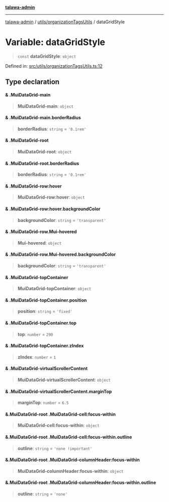 [**talawa-admin**](../../../README.md)

***

[talawa-admin](../../../README.md) / [utils/organizationTagsUtils](../README.md) / dataGridStyle

# Variable: dataGridStyle

> `const` **dataGridStyle**: `object`

Defined in: [src/utils/organizationTagsUtils.ts:12](https://github.com/bint-Eve/talawa-admin/blob/bb9ac170c0ec806cc5423650a66bbe110c3af5d9/src/utils/organizationTagsUtils.ts#L12)

## Type declaration

#### & .MuiDataGrid-main

> **MuiDataGrid-main**: `object`

#### & .MuiDataGrid-main.borderRadius

> **borderRadius**: `string` = `'0.1rem'`

#### & .MuiDataGrid-root

> **MuiDataGrid-root**: `object`

#### & .MuiDataGrid-root.borderRadius

> **borderRadius**: `string` = `'0.1rem'`

#### & .MuiDataGrid-row:hover

> **MuiDataGrid-row:hover**: `object`

#### & .MuiDataGrid-row:hover.backgroundColor

> **backgroundColor**: `string` = `'transparent'`

#### & .MuiDataGrid-row.Mui-hovered

> **Mui-hovered**: `object`

#### & .MuiDataGrid-row.Mui-hovered.backgroundColor

> **backgroundColor**: `string` = `'transparent'`

#### & .MuiDataGrid-topContainer

> **MuiDataGrid-topContainer**: `object`

#### & .MuiDataGrid-topContainer.position

> **position**: `string` = `'fixed'`

#### & .MuiDataGrid-topContainer.top

> **top**: `number` = `290`

#### & .MuiDataGrid-topContainer.zIndex

> **zIndex**: `number` = `1`

#### & .MuiDataGrid-virtualScrollerContent

> **MuiDataGrid-virtualScrollerContent**: `object`

#### & .MuiDataGrid-virtualScrollerContent.marginTop

> **marginTop**: `number` = `6.5`

#### &.MuiDataGrid-root .MuiDataGrid-cell:focus-within

> **MuiDataGrid-cell:focus-within**: `object`

#### &.MuiDataGrid-root .MuiDataGrid-cell:focus-within.outline

> **outline**: `string` = `'none !important'`

#### &.MuiDataGrid-root .MuiDataGrid-columnHeader:focus-within

> **MuiDataGrid-columnHeader:focus-within**: `object`

#### &.MuiDataGrid-root .MuiDataGrid-columnHeader:focus-within.outline

> **outline**: `string` = `'none'`
